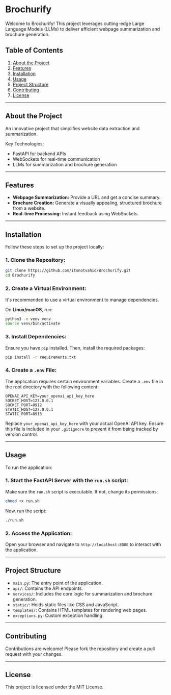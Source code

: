 
# Brochurify

Welcome to Brochurify! This project leverages cutting-edge Large Language Models (LLMs) to deliver efficient webpage summarization and brochure generation.

## Table of Contents

1. [About the Project](#about-the-project)
2. [Features](#features)
3. [Installation](#installation)
4. [Usage](#usage)
5. [Project Structure](#project-structure)
6. [Contributing](#contributing)
7. [License](#license)

---

## About the Project

An innovative project that simplifies website data extraction and summarization.

Key Technologies:
- FastAPI for backend APIs
- WebSockets for real-time communication
- LLMs for summarization and brochure generation

---

## Features

- **Webpage Summarization:** Provide a URL and get a concise summary.
- **Brochure Creation:** Generate a visually appealing, structured brochure from a website.
- **Real-time Processing:** Instant feedback using WebSockets.

---

## Installation

Follow these steps to set up the project locally:

### 1. **Clone the Repository:**

   ```bash
   git clone https://github.com/itsnotvahid/Brochurify.git
   cd Brochurify
   ```

### 2. **Create a Virtual Environment:**

   It's recommended to use a virtual environment to manage dependencies.

   On **Linux/macOS**, run:

   ```bash
   python3 -m venv venv
   source venv/bin/activate
   ```

### 3. **Install Dependencies:**

   Ensure you have `pip` installed. Then, install the required packages:

   ```bash
   pip install -r requirements.txt
   ```

### 4. **Create a `.env` File:**

   The application requires certain environment variables. Create a `.env` file in the root directory with the following content:

   ```env
   OPENAI_API_KEY=your_openai_api_key_here
   SOCKET_HOST=127.0.0.1
   SOCKET_PORT=8912
   STATIC_HOST=127.0.0.1
   STATIC_PORT=8913
   ```

   Replace `your_openai_api_key_here` with your actual OpenAI API key. Ensure this file is included in your `.gitignore` to prevent it from being tracked by version control.

---

## Usage

To run the application:

### 1. **Start the FastAPI Server with the `run.sh` script:**

   Make sure the `run.sh` script is executable. If not, change its permissions:

   ```bash
   chmod +x run.sh
   ```

   Now, run the script:

   ```bash
   ./run.sh
   ```

### 2. **Access the Application:**

   Open your browser and navigate to `http://localhost:8000` to interact with the application.

---

## Project Structure

- `main.py`: The entry point of the application.
- `api/`: Contains the API endpoints.
- `services/`: Includes the core logic for summarization and brochure generation.
- `static/`: Holds static files like CSS and JavaScript.
- `templates/`: Contains HTML templates for rendering web pages.
- `exceptions.py`: Custom exception handling.

---

## Contributing

Contributions are welcome! Please fork the repository and create a pull request with your changes.

---

## License

This project is licensed under the MIT License.